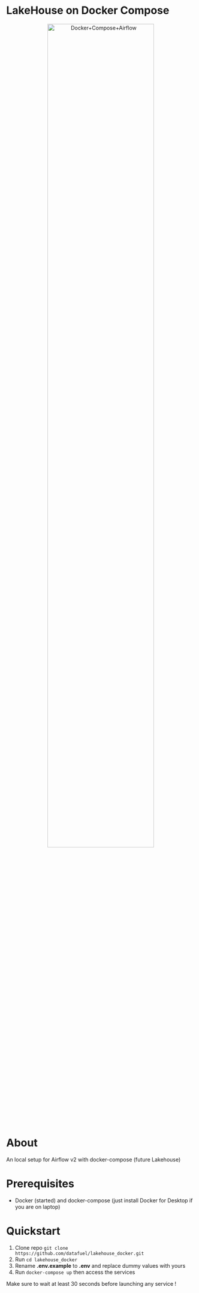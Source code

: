 # LakeHouse on Docker Compose
<p align="center">
  <a target="_blank" rel="noopener noreferrer">
    <img width="75%" src="https://upload.wikimedia.org/wikipedia/commons/d/de/AirflowLogo.png" alt="Docker+Compose+Airflow" />
  </a>
</p>


# About
An local setup for Airflow v2 with docker-compose (future Lakehouse)

# Prerequisites
- Docker (started) and docker-compose (just install Docker for Desktop if you are on laptop) 

# Quickstart
1. Clone repo `git clone https://github.com/datafuel/lakehouse_docker.git`
2. Run `cd lakehouse_docker`
3. Rename **.env.example** to **.env** and replace dummy values with yours
4. Run `docker-compose up` then access the services

Make sure to wait at least 30 seconds before launching any service ! 